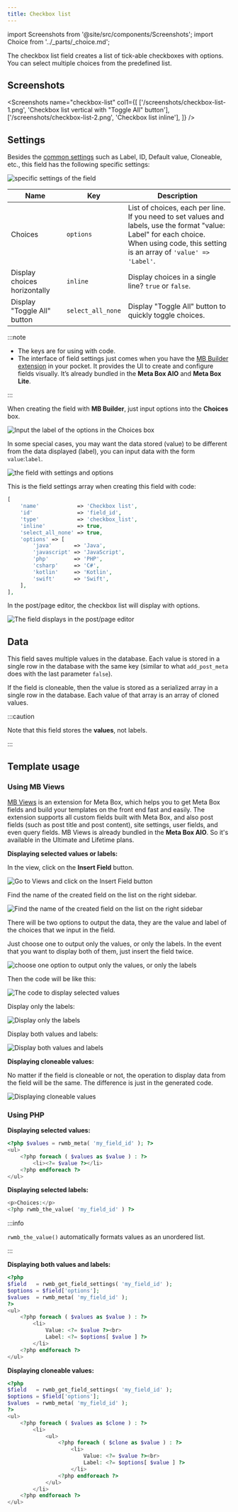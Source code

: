 ```yaml
---
title: Checkbox list
---
```


import Screenshots from '@site/src/components/Screenshots';
import Choice from '../_parts/_choice.md';

The checkbox list field creates a list of tick-able checkboxes with options. You can select multiple choices from the predefined list.

## Screenshots

<Screenshots name="checkbox-list" col1={[
    ['/screenshots/checkbox-list-1.png', 'Checkbox list vertical with "Toggle All" button'],
    ['/screenshots/checkbox-list-2.png', 'Checkbox list inline'],
]} />

## Settings

Besides the [common settings](/field-settings/) such as Label, ID, Default value, Cloneable, etc., this field has the following specific settings:

![specific settings of the field](img/checkbox-list/special-settings.png)

Name | Key | Description
--- | --- | ---
Choices | `options` | List of choices, each per line. If you need to set values and labels, use the format "value: Label" for each choice.<br />When using code, this setting is an array of `'value' => 'Label'`.
Display choices horizontally | `inline` | Display choices in a single line? `true` or `false`.
Display "Toggle All" button | `select_all_none` | Display "Toggle All" button to quickly toggle choices.

:::note

* The keys are for using with code.
* The interface of field settings just comes when you have the [MB Builder extension](https://metabox.io/plugins/meta-box-builder/) in your pocket. It provides the UI to create and configure fields visually. It’s already bundled in the **Meta Box AIO** and **Meta Box Lite**.

:::

When creating the field with **MB Builder**, just input options into the **Choices** box.

![Input the label of the options in the Choices box](img/checkbox-list/choices.png)

In some special cases, you may want the data stored (value) to be different from the data displayed (label), you can input data with the form `value`:`label`.

![the field with settings and options](img/checkbox-list/value-label.png)

This is the field settings array when creating this field with code:

```php
[
    'name'            => 'Checkbox list',
    'id'              => 'field_id',
    'type'            => 'checkbox_list',
    'inline'          => true,
    'select_all_none' => true,
    'options' => [
        'java'       => 'Java',
        'javascript' => 'JavaScript',
        'php'        => 'PHP',
        'csharp'     => 'C#',
        'kotlin'     => 'Kotlin',
        'swift'      => 'Swift',
    ],
],
```

In the post/page editor, the checkbox list will display with options.

![The field displays in the post/page editor](https://imgur.elightup.com/u9Wk4xH.png)

## Data

This field saves multiple values in the database. Each value is stored in a single row in the database with the same key (similar to what `add_post_meta` does with the last parameter `false`).

If the field is cloneable, then the value is stored as a serialized array in a single row in the database. Each value of that array is an array of cloned values.

:::caution

Note that this field stores the **values**, not labels.

:::

## Template usage

### Using MB Views

[MB Views](https://docs.metabox.io/extensions/mb-views/) is an extension for Meta Box, which helps you to get Meta Box fields and build your templates on the front end fast and easily. The extension supports all custom fields built with Meta Box, and also post fields (such as post title and post content), site settings, user fields, and even query fields. MB Views is already bundled in the **Meta Box AIO**. So it's available in the Ultimate and Lifetime plans.

**Displaying selected values or labels:**

In the view, click on the **Insert Field** button.

![Go to Views and click on the Insert Field button](https://imgur.elightup.com/J74Rkam.png)

Find the name of the created field on the list on the right sidebar.

![Find the name of the created field on the list on the right sidebar](https://imgur.elightup.com/rEK9Eqm.png)

There will be two options to output the data, they are the value and label of the choices that we input in the field.

Just choose one to output only the values, or only the labels. In the event that you want to display both of them, just insert the field twice.

![choose one option to output only the values, or only the labels](https://imgur.elightup.com/cI8asuN.png)

Then the code will be like this:

![The code to display selected values](https://imgur.elightup.com/Oaan9xt.png)

Display only the labels:

![Display only the labels](https://imgur.elightup.com/QnDwhsM.gif)

Display both values and labels:

![Display both values and labels](https://imgur.elightup.com/2dPnl1G.gif)

**Displaying cloneable values:**

No matter if the field is cloneable or not, the operation to display data from the field will be the same. The difference is just in the generated code.

![Displaying cloneable values](https://imgur.elightup.com/mmnSFFj.gif)

### Using PHP

**Displaying selected values:**

```php
<?php $values = rwmb_meta( 'my_field_id' ); ?>
<ul>
    <?php foreach ( $values as $value ) : ?>
        <li><?= $value ?></li>
    <?php endforeach ?>
</ul>
```

**Displaying selected labels:**

```php
<p>Choices:</p>
<?php rwmb_the_value( 'my_field_id' ) ?>
```

:::info

`rwmb_the_value()` automatically formats values as an unordered list.

:::

**Displaying both values and labels:**

```php
<?php
$field   = rwmb_get_field_settings( 'my_field_id' );
$options = $field['options'];
$values  = rwmb_meta( 'my_field_id' );
?>
<ul>
    <?php foreach ( $values as $value ) : ?>
        <li>
            Value: <?= $value ?><br>
            Label: <?= $options[ $value ] ?>
        </li>
    <?php endforeach ?>
</ul>
```

**Displaying cloneable values:**

```php
<?php
$field   = rwmb_get_field_settings( 'my_field_id' );
$options = $field['options'];
$values  = rwmb_meta( 'my_field_id' );
?>
<ul>
    <?php foreach ( $values as $clone ) : ?>
        <li>
            <ul>
                <?php foreach ( $clone as $value ) : ?>
                    <li>
                        Value: <?= $value ?><br>
                        Label: <?= $options[ $value ] ?>
                    </li>
                <?php endforeach ?>
            </ul>
        </li>
    <?php endforeach ?>
</ul>
```
